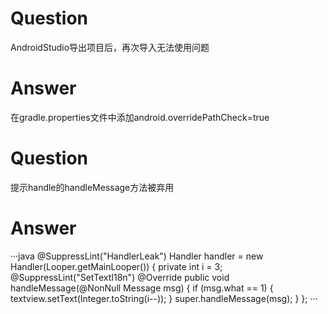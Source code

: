 # Question
  AndroidStudio导出项目后，再次导入无法使用问题
# Answer
  在gradle.properties文件中添加android.overridePathCheck=true
# Question
  提示handle的handleMessage方法被弃用
# Answer
···java
    @SuppressLint("HandlerLeak")
    Handler handler = new Handler(Looper.getMainLooper()) {
        private int i = 3;
        @SuppressLint("SetTextI18n")
        @Override
        public void handleMessage(@NonNull Message msg) {
            if (msg.what == 1) {
                textview.setText(Integer.toString(i--));
            }
            super.handleMessage(msg);
        }
    };
···
  
